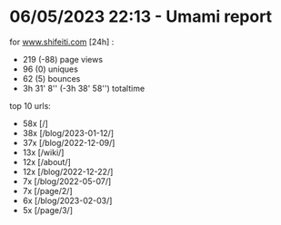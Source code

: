 # 06/05/2023 22:13 - Umami report
for www.shifeiti.com [24h] :

 - 219 (-88) page views
 - 96 (0) uniques
 - 62 (5) bounces
 - 3h 31' 8'' (-3h 38' 58'') totaltime


top 10 urls:
 - 58x [/]
 - 38x [/blog/2023-01-12/]
 - 37x [/blog/2022-12-09/]
 - 13x [/wiki/]
 - 12x [/about/]
 - 12x [/blog/2022-12-22/]
 - 7x [/blog/2022-05-07/]
 - 7x [/page/2/]
 - 6x [/blog/2023-02-03/]
 - 5x [/page/3/]


